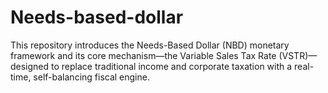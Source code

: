 # Needs-based-dollar
This repository introduces the Needs-Based Dollar (NBD) monetary framework and its core mechanism—the Variable Sales Tax Rate (VSTR)—designed to replace traditional income and corporate taxation with a real-time, self-balancing fiscal engine.
